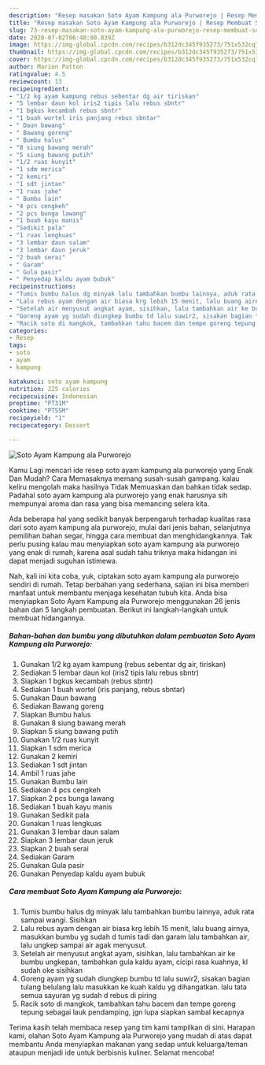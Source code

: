 ```yaml
---
description: "Resep masakan Soto Ayam Kampung ala Purworejo | Resep Membuat Soto Ayam Kampung ala Purworejo Yang Enak Dan Mudah"
title: "Resep masakan Soto Ayam Kampung ala Purworejo | Resep Membuat Soto Ayam Kampung ala Purworejo Yang Enak Dan Mudah"
slug: 73-resep-masakan-soto-ayam-kampung-ala-purworejo-resep-membuat-soto-ayam-kampung-ala-purworejo-yang-enak-dan-mudah
date: 2020-07-02T06:40:00.839Z
image: https://img-global.cpcdn.com/recipes/b312dc345f935273/751x532cq70/soto-ayam-kampung-ala-purworejo-foto-resep-utama.jpg
thumbnail: https://img-global.cpcdn.com/recipes/b312dc345f935273/751x532cq70/soto-ayam-kampung-ala-purworejo-foto-resep-utama.jpg
cover: https://img-global.cpcdn.com/recipes/b312dc345f935273/751x532cq70/soto-ayam-kampung-ala-purworejo-foto-resep-utama.jpg
author: Marion Patton
ratingvalue: 4.5
reviewcount: 13
recipeingredient:
- "1/2 kg ayam kampung rebus sebentar dg air tiriskan"
- "5 lembar daun kol iris2 tipis lalu rebus sbntr"
- "1 bgkus kecambah rebus sbntr"
- "1 buah wortel iris panjang rebus sbntar"
- " Daun bawang"
- " Bawang goreng"
- " Bumbu halus"
- "8 siung bawang merah"
- "5 siung bawang putih"
- "1/2 ruas kunyit"
- "1 sdm merica"
- "2 kemiri"
- "1 sdt jintan"
- "1 ruas jahe"
- " Bumbu lain"
- "4 pcs cengkeh"
- "2 pcs bunga lawang"
- "1 buah kayu manis"
- "Sedikit pala"
- "1 ruas lengkuas"
- "3 lembar daun salam"
- "3 lembar daun jeruk"
- "2 buah serai"
- " Garam"
- " Gula pasir"
- " Penyedap kaldu ayam bubuk"
recipeinstructions:
- "Tumis bumbu halus dg minyak lalu tambahkan bumbu lainnya, aduk rata sampai wangi. Sisihkan"
- "Lalu rebus ayam dengan air biasa krg lebih 15 menit, lalu buang airnya, masukkan bumbu yg sudah d tumis tadi dan garam lalu tambahkan air, lalu ungkep sampai air agak menyusut."
- "Setelah air menyusut angkat ayam, sisihkan, lalu tambahkan air ke bumbu ungkepan, tambahkan gula kaldu ayam, cicipi rasa kuahnya, kl sudah oke sisihkan"
- "Goreng ayam yg sudah diungkep bumbu td lalu suwir2, sisakan bagian tulang belulang lalu masukkan ke kuah kaldu yg dihangatkan. lalu tata semua sayuran yg sudah d rebus di piring"
- "Racik soto di mangkok, tambahkan tahu bacem dan tempe goreng tepung sebagai lauk pendamping, jgn lupa siapkan sambal kecapnya"
categories:
- Resep
tags:
- soto
- ayam
- kampung

katakunci: soto ayam kampung 
nutrition: 225 calories
recipecuisine: Indonesian
preptime: "PT31M"
cooktime: "PT55M"
recipeyield: "1"
recipecategory: Dessert

---
```



![Soto Ayam Kampung ala Purworejo](https://img-global.cpcdn.com/recipes/b312dc345f935273/751x532cq70/soto-ayam-kampung-ala-purworejo-foto-resep-utama.jpg)

Kamu Lagi mencari ide resep soto ayam kampung ala purworejo yang Enak Dan Mudah? Cara Memasaknya memang susah-susah gampang. kalau keliru mengolah maka hasilnya Tidak Memuaskan dan bahkan tidak sedap. Padahal soto ayam kampung ala purworejo yang enak harusnya sih mempunyai aroma dan rasa yang bisa memancing selera kita.

Ada beberapa hal yang sedikit banyak berpengaruh terhadap kualitas rasa dari soto ayam kampung ala purworejo, mulai dari jenis bahan, selanjutnya pemilihan bahan segar, hingga cara membuat dan menghidangkannya. Tak perlu pusing kalau mau menyiapkan soto ayam kampung ala purworejo yang enak di rumah, karena asal sudah tahu triknya maka hidangan ini dapat menjadi suguhan istimewa.




Nah, kali ini kita coba, yuk, ciptakan soto ayam kampung ala purworejo sendiri di rumah. Tetap berbahan yang sederhana, sajian ini bisa memberi manfaat untuk membantu menjaga kesehatan tubuh kita. Anda bisa menyiapkan Soto Ayam Kampung ala Purworejo menggunakan 26 jenis bahan dan 5 langkah pembuatan. Berikut ini langkah-langkah untuk membuat hidangannya.

<!--inarticleads1-->

##### Bahan-bahan dan bumbu yang dibutuhkan dalam pembuatan Soto Ayam Kampung ala Purworejo:

1. Gunakan 1/2 kg ayam kampung (rebus sebentar dg air, tiriskan)
1. Sediakan 5 lembar daun kol (iris2 tipis lalu rebus sbntr)
1. Siapkan 1 bgkus kecambah (rebus sbntr)
1. Sediakan 1 buah wortel (iris panjang, rebus sbntar)
1. Gunakan  Daun bawang
1. Sediakan  Bawang goreng
1. Siapkan  Bumbu halus
1. Gunakan 8 siung bawang merah
1. Siapkan 5 siung bawang putih
1. Gunakan 1/2 ruas kunyit
1. Siapkan 1 sdm merica
1. Gunakan 2 kemiri
1. Sediakan 1 sdt jintan
1. Ambil 1 ruas jahe
1. Gunakan  Bumbu lain
1. Sediakan 4 pcs cengkeh
1. Siapkan 2 pcs bunga lawang
1. Sediakan 1 buah kayu manis
1. Gunakan Sedikit pala
1. Gunakan 1 ruas lengkuas
1. Gunakan 3 lembar daun salam
1. Siapkan 3 lembar daun jeruk
1. Siapkan 2 buah serai
1. Sediakan  Garam
1. Gunakan  Gula pasir
1. Gunakan  Penyedap kaldu ayam bubuk




<!--inarticleads2-->

##### Cara membuat Soto Ayam Kampung ala Purworejo:

1. Tumis bumbu halus dg minyak lalu tambahkan bumbu lainnya, aduk rata sampai wangi. Sisihkan
1. Lalu rebus ayam dengan air biasa krg lebih 15 menit, lalu buang airnya, masukkan bumbu yg sudah d tumis tadi dan garam lalu tambahkan air, lalu ungkep sampai air agak menyusut.
1. Setelah air menyusut angkat ayam, sisihkan, lalu tambahkan air ke bumbu ungkepan, tambahkan gula kaldu ayam, cicipi rasa kuahnya, kl sudah oke sisihkan
1. Goreng ayam yg sudah diungkep bumbu td lalu suwir2, sisakan bagian tulang belulang lalu masukkan ke kuah kaldu yg dihangatkan. lalu tata semua sayuran yg sudah d rebus di piring
1. Racik soto di mangkok, tambahkan tahu bacem dan tempe goreng tepung sebagai lauk pendamping, jgn lupa siapkan sambal kecapnya




Terima kasih telah membaca resep yang tim kami tampilkan di sini. Harapan kami, olahan Soto Ayam Kampung ala Purworejo yang mudah di atas dapat membantu Anda menyiapkan makanan yang sedap untuk keluarga/teman ataupun menjadi ide untuk berbisnis kuliner. Selamat mencoba!
